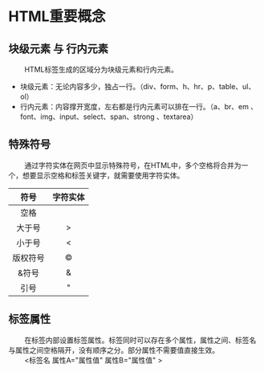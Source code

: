 # HTML重要概念

## 块级元素 与 行内元素

&ensp;&ensp;&ensp;&ensp;
HTML标签生成的区域分为块级元素和行内元素。
- 块级元素：无论内容多少，独占一行。（div、form、h、hr、p、table、ul、ol）
- 行内元素：内容撑开宽度，左右都是行内元素可以排在一行。（a、br、em 、font、img、input、select、span、strong 、textarea）

## 特殊符号

&ensp;&ensp;&ensp;&ensp;
通过字符实体在网页中显示特殊符号，在HTML中，多个空格将合并为一个，想要显示空格和标签关键字，就需要使用字符实体。

|  符号  |  字符实体  |
|:----:|:------:|
|  空格  | &nbsp; |
| 大于号  |  &gt;  |
| 小于号  | 	&lt;  |
| 版权符号 | &copy; |
| &符号  | 	&amp; |
|  引号  | &quot; |

## 标签属性

&ensp;&ensp;&ensp;&ensp;
在标签内部设置标签属性。标签同时可以存在多个属性，属性之间、标签名与属性之间空格隔开，没有顺序之分。部分属性不需要值直接生效。  
&ensp;&ensp;&ensp;&ensp;
<标签名 属性A="属性值" 属性B="属性值" >